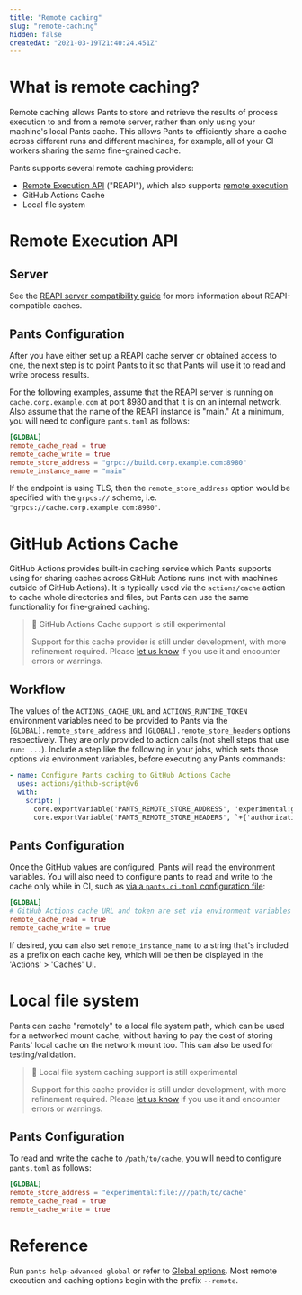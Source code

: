 ```yaml
---
title: "Remote caching"
slug: "remote-caching"
hidden: false
createdAt: "2021-03-19T21:40:24.451Z"
---
```

What is remote caching?
=======================

Remote caching allows Pants to store and retrieve the results of process execution to and from a remote server, rather than only using your machine's local Pants cache. This allows Pants to efficiently share a cache across different runs and different machines, for example, all of your CI workers sharing the same fine-grained cache.

Pants supports several remote caching providers:

- [Remote Execution API](https://github.com/bazelbuild/remote-apis) ("REAPI"), which also supports [remote execution](doc:remote-execution)
- GitHub Actions Cache
- Local file system

Remote Execution API
====================

Server
------

See the [REAPI server compatibility guide](doc:remote-caching-execution#server-compatibility) for more information about REAPI-compatible caches.

Pants Configuration
-------------------

After you have either set up a REAPI cache server or obtained access to one, the next step is to point Pants to it so that Pants will use it to read and write process results.

For the following examples, assume that the REAPI server is running on `cache.corp.example.com` at port 8980 and that it is on an internal network. Also assume that the name of the REAPI instance is "main." At a minimum, you will need to configure `pants.toml` as follows:

```toml
[GLOBAL]
remote_cache_read = true
remote_cache_write = true
remote_store_address = "grpc://build.corp.example.com:8980"
remote_instance_name = "main"
```

If the endpoint is using TLS, then the `remote_store_address` option would be specified with the  `grpcs://` scheme, i.e. `"grpcs://cache.corp.example.com:8980"`.

GitHub Actions Cache
====================

GitHub Actions provides built-in caching service which Pants supports using for sharing caches across GitHub Actions runs (not with machines outside of GitHub Actions). It is typically used via the `actions/cache` action to cache whole directories and files, but Pants can use the same functionality for fine-grained caching.

> 🚧 GitHub Actions Cache support is still experimental
>
> Support for this cache provider is still under development, with more refinement required. Please [let us know](doc:getting-help) if you use it and encounter errors or warnings.

Workflow
--------

The values of the `ACTIONS_CACHE_URL` and `ACTIONS_RUNTIME_TOKEN` environment variables need to be provided to Pants via the `[GLOBAL].remote_store_address` and `[GLOBAL].remote_store_headers` options respectively. They are only provided to action calls (not shell steps that use `run: ...`). Include a step like the following in your jobs, which sets those options via environment variables, before executing any Pants commands:

```yaml
- name: Configure Pants caching to GitHub Actions Cache
  uses: actions/github-script@v6
  with:
    script: |
      core.exportVariable('PANTS_REMOTE_STORE_ADDRESS', 'experimental:github-actions-cache+' + (process.env.ACTIONS_CACHE_URL || ''));
      core.exportVariable('PANTS_REMOTE_STORE_HEADERS', `+{'authorization':'Bearer ${process.env.ACTIONS_RUNTIME_TOKEN || ''}'}`);
```

Pants Configuration
-------------------

Once the GitHub values are configured, Pants will read the environment variables. You will also need to configure pants to read and write to the cache only while in CI, such as [via a `pants.ci.toml` configuration file](doc:using-pants-in-ci#configuring-pants-for-ci-pantscitoml-optional):

```toml
[GLOBAL]
# GitHub Actions cache URL and token are set via environment variables
remote_cache_read = true
remote_cache_write = true
```

If desired, you can also set `remote_instance_name` to a string that's included as a prefix on each cache key, which will be then be displayed in the 'Actions' > 'Caches' UI.

Local file system
=================

Pants can cache "remotely" to a local file system path, which can be used for a networked mount cache, without having to pay the cost of storing Pants' local cache on the network mount too. This can also be used for testing/validation.

> 🚧 Local file system caching support is still experimental
>
> Support for this cache provider is still under development, with more refinement required. Please [let us know](doc:getting-help) if you use it and encounter errors or warnings.

Pants Configuration
-------------------

To read and write the cache to `/path/to/cache`, you will need to configure `pants.toml` as follows:

```toml
[GLOBAL]
remote_store_address = "experimental:file:///path/to/cache"
remote_cache_read = true
remote_cache_write = true
```

Reference
=========

Run `pants help-advanced global` or refer to [Global options](doc:reference-global). Most remote execution and caching options begin with the prefix `--remote`.
